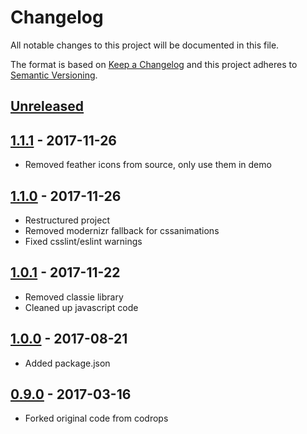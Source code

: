 # Changelog

All notable changes to this project will be documented in this file.

The format is based on [Keep a Changelog](http://keepachangelog.com/en/1.0.0/)
and this project adheres to [Semantic Versioning](http://semver.org/spec/v2.0.0.html).

## [Unreleased]

## [1.1.1] - 2017-11-26

- Removed feather icons from source, only use them in demo

## [1.1.0] - 2017-11-26

- Restructured project 
- Removed modernizr fallback for cssanimations
- Fixed csslint/eslint warnings

## [1.0.1] - 2017-11-22

- Removed classie library
- Cleaned up javascript code

## [1.0.0] - 2017-08-21

- Added package.json

## [0.9.0] - 2017-03-16

- Forked original code from codrops

[Unreleased]: https://github.com/rejas/multilevelmenu/compare/1.1.1...HEAD
[1.1.1]: https://github.com/rejas/multilevelmenu/compare/1.1.0...1.1.1
[1.1.0]: https://github.com/rejas/multilevelmenu/compare/1.0.1...1.1.0
[1.0.1]: https://github.com/rejas/multilevelmenu/compare/1.0.0...1.0.1
[1.0.0]: https://github.com/rejas/multilevelmenu/compare/0.9.0...1.0.0
[0.9.0]: https://github.com/rejas/multilevelmenu/compare/e9508983c033fd61cf25ce45f1b722d1aa2ed212...0.9.0
